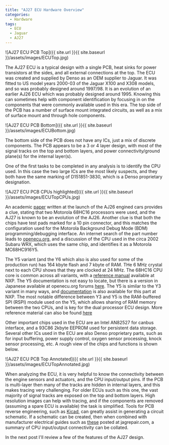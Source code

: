 ```yaml
---
title: "AJ27 ECU Hardware Overview"
categories:
  - Hardware
tags:
  - ECU
  - Jaguar
  - AJ27
---
```

![AJ27 ECU PCB Top]({{ site.url }}{{ site.baseurl }}/assets/images/ECUTop.jpg)

The AJ27 ECU is a typical design with a single PCB, heat sinks for power transistors at the sides, and all external connections at the top. The ECU was created and supplied by Denso as an OEM supplier to Jaguar. It was fitted to US model years 2000-03 of the Jaguar X100 and X308 models, and so was probably designed around 1997/98. It is an evolution of an earlier AJ26 ECU which was probably designed around 1995. Knowing this can sometimes help with component identification by focusing in on the components that were commonly available used in this era. The top side of the PCB has a number of surface mount integrated circuits, as well as a mix of surface mount and through hole components.

![AJ27 ECU PCB Bottom]({{ site.url }}{{ site.baseurl }}/assets/images/ECUBottom.jpg)

The bottom side of the PCB does not have any ICs, just a mix of discrete components. The PCB appears to be a 3 or 4 layer design, with most of the signal tracks on the top and bottom layers, and power connectivity/ground plane(s)  for the internal layer(s).

One of the first tasks to be completed in any analysis is to identify the CPU used. In this case the two large ICs are the most likely suspects, and they both have the same marking of D151851-3830, which is a Denso proprietary designation.

![AJ27 ECU PCB CPUs highlighted]({{ site.url }}{{ site.baseurl }}/assets/images/ECUTopCPUs.jpg)

An academic [paper](https://www.thejagwrangler.com/uploads/8/0/2/8/8028029/jaguar_xk8_engine_management.pdf) written at the launch of the AJ26 engined cars provides a clue, stating that two Motorola 68HC16 processors were used, and the AJ27 is known to be an evolution of the AJ26. Another clue is that both the chips have test pads marked for a 10 pin connector, and this matches the configuration used for the Motorola Background Debug Mode (BDM) programming/debugging interface. An internet search of the part number leads to [openecu.org](http://www.openecu.org/index.php?title=Main_Page), and a discussion of the CPU used in the circa 2002 Subaru WRX, which uses the same chip, and identifies it as a Motorola MC68HC916Y5.

The Y5 variant (and the Y6 which also is also used for some of the production run) has 164 kbyte flash and 7 kbyte of RAM. THe 6 MHz crystal next to each CPU shows that they are clocked at 24 MHz. The 68HC16 CPU core is common across all variants, with a [reference manual](https://www.nxp.com/docs/en/reference-manual/CPU16RM.pdf) available at NXP. The Y5 documentation is not easy to locate, but there is a version in Japanese available at openecu.org forums [here](http://forums.openecu.org/download/file.php?id=264). The Y5 is similar to the Y3 variant in many ways, and [documentation](https://www.nxp.com/docs/en/user-guide/MC68HC16Y3UM.pdf) is also available for this part at NXP. The most notable difference between Y3 and Y5 is the RAM-buffered SPI (RSPI) module used on the Y5, which allows sharing of RAM memory between the two CPUs, and is key for the dual processor ECU design. More reference material can also be found [here](https://github.com/chirpy8/AJ27ECU_Documents)

Other important chips used in the ECU are an Intel AN82527 for canbus interface, and a 93C86 2kbyte EEPROM used for persistent data storage. Several other ICs used in the ECU are also Denso proprietary parts, such as for input buffering, power supply control, oxygen sensor processing, knock sensor processing, etc. A rough view of the chips and functions is shown below.

![AJ27 ECU PCB Top Annotated]({{ site.url }}{{ site.baseurl }}/assets/images/ECUTopAnnotated.jpg)

When analyzing the ECU, it is very helpful to know the connectivity between the engine sensors and actuators, and the CPU input/output pins. If the PCB is multi-layer then many of the tracks are hidden in internal layers, and this makes tracing very challenging. For older ECUs such as this one, the vast majority of signal tracks are exposed on the top and bottom layers. High resolution images can help with tracing, and if the components are removed (assuming a spare ECU is available) the task is simplified. Tools for PCB reverse engineering, such as [Kicad](https://www.kicad.org/), can greatly assist in generating a circuit schematic. If a schematic can be created, then when combined with manufacturer electrical guides such as [these](http://jagrepair.com/JaguarXK8ElectricalOBDIIcodes.htm) posted at jagrepair.com, a summary of CPU input/output connectivity can be collated.

In the next post I'll review a few of the features of the AJ27 design.
